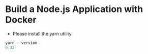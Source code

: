 <h1 id="my-custom-anchor-name">
  Build a Node.js Application with Docker
</h1>

* Please install the yarn utility

```javascript
yarn --version
0.32
```
